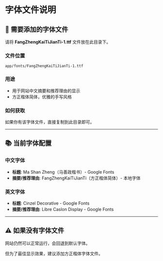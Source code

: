 # 字体文件说明

## 📝 需要添加的字体文件

请将 **FangZhengKaiTiJianTi-1.ttf** 文件放在此目录下。

### 文件位置
```
app/fonts/FangZhengKaiTiJianTi-1.ttf
```

### 用途
- 用于网站中文摘要和推荐理由的显示
- 方正楷体简体，优雅的手写风格

### 如何获取
如果你有该字体文件，直接复制到此目录即可。

---

## 📚 当前字体配置

### 中文字体
- **标题**: Ma Shan Zheng（马善政楷书）- Google Fonts
- **摘要/推荐理由**: FangZhengKaiTiJianTi（方正楷体简体）- 本地字体

### 英文字体
- **标题**: Cinzel Decorative - Google Fonts
- **摘要/推荐理由**: Libre Caslon Display - Google Fonts

---

## ⚠️ 如果没有字体文件

网站仍然可以正常运行，会回退到默认字体。

但为了最佳显示效果，建议添加方正楷体字体文件。

